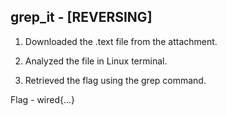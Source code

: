## grep_it - [REVERSING]

1. Downloaded the .text file from the attachment.

2. Analyzed the file in Linux terminal.

3. Retrieved the flag using the grep command.

Flag - wired{...}
